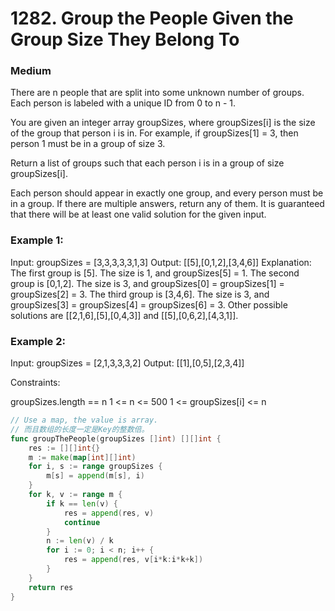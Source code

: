 # 1282. Group the People Given the Group Size They Belong To

### Medium

There are n people that are split into some unknown number of groups. Each person is labeled with a unique ID from 0 to n - 1.

You are given an integer array groupSizes, where groupSizes[i] is the size of the group that person i is in. For example, if groupSizes[1] = 3, then person 1 must be in a group of size 3.

Return a list of groups such that each person i is in a group of size groupSizes[i].

Each person should appear in exactly one group, and every person must be in a group. If there are multiple answers, return any of them. It is guaranteed that there will be at least one valid solution for the given input.

### Example 1:

Input: groupSizes = [3,3,3,3,3,1,3]
Output: [[5],[0,1,2],[3,4,6]]
Explanation: 
The first group is [5]. The size is 1, and groupSizes[5] = 1.
The second group is [0,1,2]. The size is 3, and groupSizes[0] = groupSizes[1] = groupSizes[2] = 3.
The third group is [3,4,6]. The size is 3, and groupSizes[3] = groupSizes[4] = groupSizes[6] = 3.
Other possible solutions are [[2,1,6],[5],[0,4,3]] and [[5],[0,6,2],[4,3,1]].

### Example 2:

Input: groupSizes = [2,1,3,3,3,2]
Output: [[1],[0,5],[2,3,4]]

Constraints:

groupSizes.length == n
1 <= n <= 500
1 <= groupSizes[i] <= n

```go
// Use a map, the value is array.
// 而且数组的长度一定是Key的整数倍。
func groupThePeople(groupSizes []int) [][]int {
	res := [][]int{}
	m := make(map[int][]int)
	for i, s := range groupSizes {
		m[s] = append(m[s], i)
	}
	for k, v := range m {
		if k == len(v) {
			res = append(res, v)
			continue
		}
		n := len(v) / k
		for i := 0; i < n; i++ {
			res = append(res, v[i*k:i*k+k])
		}
	}
	return res
}
```